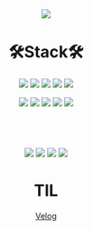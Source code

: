 <div align= center>
  <img src="https://capsule-render.vercel.app/api?type=waving&color=auto&height=300&section=header&text=MinGuk🚴‍♂💨&fontSize=90" />

  <br>
  <h1>🛠Stack🛠</h1>
  <p>
    <img src= "https://img.shields.io/badge/html5-%23E34F26.svg?style=for-the-badge&logo=html5&logoColor=white"/>
    <img src= "https://img.shields.io/badge/css3-%231572B6.svg?style=for-the-badge&logo=css3&logoColor=white"/>
    <img src= "https://img.shields.io/badge/styled--components-DB7093?style=for-the-badge&logo=styled-components&logoColor=white"/>
    <img src= "https://img.shields.io/badge/javascript-%23323330.svg?style=for-the-badge&logo=javascript&logoColor=%23F7DF1E"/>
    <img src= "https://img.shields.io/badge/react-%2320232a.svg?style=for-the-badge&logo=react&logoColor=%2361DAFB"/>
  </p>
  <p>
    <img src= "https://img.shields.io/badge/redux-%23593d88.svg?style=for-the-badge&logo=redux&logoColor=white"/>
    <img src= "https://img.shields.io/badge/AWS-%23FF9900.svg?style=for-the-badge&logo=amazon-aws&logoColor=white"/>
    <img src= "https://img.shields.io/badge/firebase-%23039BE5.svg?style=for-the-badge&logo=firebase"/>
    <img src= "https://img.shields.io/badge/yarn-%232C8EBB.svg?style=for-the-badge&logo=yarn&logoColor=white"/>
    <img src= "https://img.shields.io/badge/c-%2300599C.svg?style=for-the-badge&logo=c&logoColor=white"/>
  </p>
  
  <br>
  <h1></h1>
  <img src= "https://img.shields.io/badge/github-%23121011.svg?style=for-the-badge&logo=github&logoColor=white"/>
  <img src= "https://img.shields.io/badge/Gmail-D14836?style=for-the-badge&logo=gmail&logoColor=white"/>
  <img src= "https://img.shields.io/badge/Slack-4A154B?style=for-the-badge&logo=slack&logoColor=white"/>
  <img src= "https://img.shields.io/badge/Zoom-2D8CFF?style=for-the-badge&logo=zoom&logoColor=white"/>
  <br>
  <h1>TIL</h1>
  <a  href="https://velog.io/@minkuk90">Velog</a>
</div>
